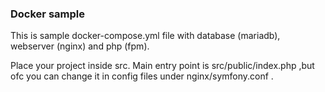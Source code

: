 ### Docker sample

This is sample docker-compose.yml file with database (mariadb), webserver (nginx) and php (fpm).

Place your project inside src. Main entry point is src/public/index.php ,but ofc you can change it in config files under nginx/symfony.conf .


